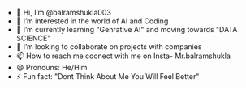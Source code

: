 - 👋 Hi, I’m @balramshukla003
- 👀 I’m interested in the world of AI and Coding
- 🌱 I’m currently learning "Genrative AI" and moving towards "DATA SCIENCE"
- 💞 I’m looking to collaborate on projects with companies
- 📫 How to reach me coonect with me on Insta- Mr.balramshukla
- 😄 Pronouns: He/Him
- ⚡ Fun fact: "Dont Think About Me You Will Feel Better"
